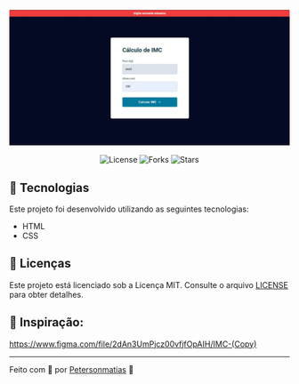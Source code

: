 <p align="center">
  <img alt="calculadora imc" src=".github/imc.jpg">
</p>

<p align="center">
  <img  src="https://img.shields.io/static/v1?label=license&message=MIT" alt="License">
  
  <img src="https://img.shields.io/github/forks/birobirobiro/lista-de-presenca?label=forks&message=MIT" alt="Forks">

  <img src="https://img.shields.io/github/stars/birobirobiro/lista-de-presenca?label=stars&message=MIT" alt="Stars">
</p>

## 🧪 Tecnologias


Este projeto foi desenvolvido utilizando as seguintes tecnologias:

- HTML
- CSS

## 📝 Licenças
Este projeto está licenciado sob a Licença MIT. Consulte o arquivo [LICENSE](LICENSE) para obter detalhes.

## 🎨 Inspiração:

https://www.figma.com/file/2dAn3UmPjcz00vfjfOpAIH/IMC-(Copy)

---

Feito com 💜 por [Petersonmatias](pmacielmatias@gmail.com) 👋
